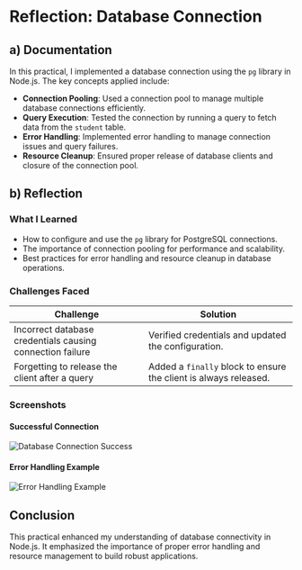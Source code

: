 # Reflection: Database Connection

## a) Documentation

In this practical, I implemented a database connection using the `pg` library in Node.js. The key concepts applied include:

- **Connection Pooling**: Used a connection pool to manage multiple database connections efficiently.
- **Query Execution**: Tested the connection by running a query to fetch data from the `student` table.
- **Error Handling**: Implemented error handling to manage connection issues and query failures.
- **Resource Cleanup**: Ensured proper release of database clients and closure of the connection pool.

## b) Reflection

### What I Learned
- How to configure and use the `pg` library for PostgreSQL connections.
- The importance of connection pooling for performance and scalability.
- Best practices for error handling and resource cleanup in database operations.

### Challenges Faced
| Challenge                                         | Solution                                          |
|--------------------------------------------------|--------------------------------------------------|
| Incorrect database credentials causing connection failure | Verified credentials and updated the configuration. |
| Forgetting to release the client after a query    | Added a `finally` block to ensure the client is always released. |

### Screenshots
#### Successful Connection
![Database Connection Success](Image1.jpg)

#### Error Handling Example
![Error Handling Example](Image2.jpg)

## Conclusion
This practical enhanced my understanding of database connectivity in Node.js. It emphasized the importance of proper error handling and resource management to build robust applications.
